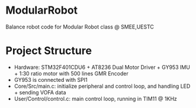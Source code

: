 # ModularRobot
 Balance robot code for Modular Robot class @ SMEE,UESTC

# Project Structure
 * Hardware: STM32F401CDU6 + AT8236 Dual Motor Driver + GY953 IMU + 1:30 ratio motor with 500 lines GMR Encoder
 * GY953 is connected with SPI1
 * Core/Src/main.c: initialize peripheral and control loop, and handling LED + sending VOFA data
 * User/Control/control.c: main control loop, running in TIM11 @ 1KHz
